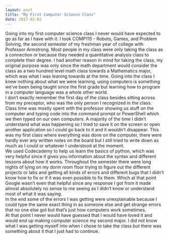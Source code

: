 ```yaml
---
layout: post
title: "My First Computer Science Class"
date: 2017-02-02
---
```

Going into my first computer science class I never would have expected to go as far as I have with it.  I took COMP115 - Robots, Games, and Problem Solving, the second semester of my freshman year of college with Professor Armstrong.  Most people in my class were only taking the class as a connection or because they needed a quantitative analysis class to complete their degree.  I had another reason in mind for taking the class, my original purpose was only since the math department would consider the class as a two hundred level math class towards a Mathematics major, which was what I was leaning towards at the time.  Going into the class I knew nothing about what we were learning, using computers is something we’ve been being taught since the first grade but learning how to program in a computer language was a whole other world.  
I don’t exactly remember the first day of the class besides sitting across from my preceptor, who was the only person I recognized in the class.  Class time was mostly spent with the professor showing us stuff on the computer and typing code into the command prompt or PowerShell which we then typed on our own computers.  A majority of the time I didn’t understand what was happening so I tried to save it on the screen or open another application so I could go back to it and it wouldn’t disappear.  This was my first class where everything was done on the computer, there were hardly ever any written notes on the board but I still tried to write down as much as I could or whatever I understood at the moment.  
We used Codecademy to help us learn the basics of python, which was very helpful since it gives you information about the syntax and different lessons about how it works.  Throughout the semester there were long nights of lying on my dorm room floor trying to figure out the different projects or labs and getting all kinds of errors and different bugs that I didn’t know how to fix or if it was even possible to fix them.  Which at that point Google wasn’t even that helpful since any response I got from it made almost absolutely no sense to me seeing as I didn’t know or understand most of what it was saying.  
In the end some of the errors I was getting were unexplainable because I could type the same exact thing in as someone else and get strange errors that no one else got but that’s just how computers work sometimes.    
At that point I never would have guessed that I would have loved it and would end up making computer science my second major.  I did not know what I was getting myself into when I chose to take the class but there was something about it that I just had to continue. 
